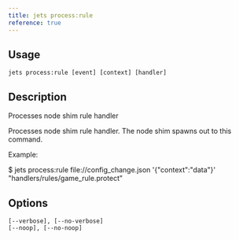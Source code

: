 ```yaml
---
title: jets process:rule
reference: true
---
```


## Usage

    jets process:rule [event] [context] [handler]

## Description

Processes node shim rule handler

Processes node shim rule handler. The node shim spawns out to this command.

Example:

$ jets process:rule file://config_change.json '{"context":"data"}' "handlers/rules/game_rule.protect"

## Options

```
[--verbose], [--no-verbose]  
[--noop], [--no-noop]        
```

